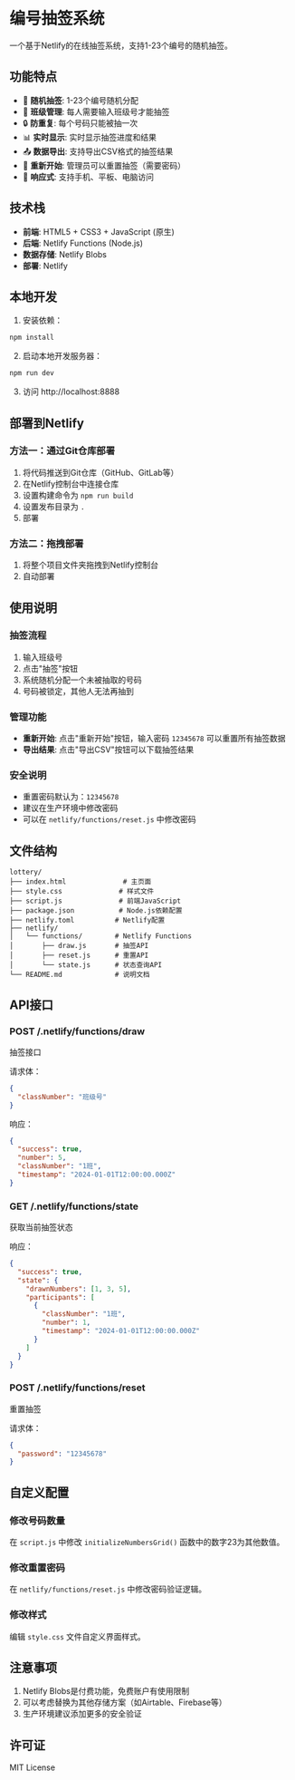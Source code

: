 # 编号抽签系统

一个基于Netlify的在线抽签系统，支持1-23个编号的随机抽签。

## 功能特点

- 🎯 **随机抽签**: 1-23个编号随机分配
- 👥 **班级管理**: 每人需要输入班级号才能抽签
- 🔒 **防重复**: 每个号码只能被抽一次
- 📊 **实时显示**: 实时显示抽签进度和结果
- 📤 **数据导出**: 支持导出CSV格式的抽签结果
- 🔄 **重新开始**: 管理员可以重置抽签（需要密码）
- 📱 **响应式**: 支持手机、平板、电脑访问

## 技术栈

- **前端**: HTML5 + CSS3 + JavaScript (原生)
- **后端**: Netlify Functions (Node.js)
- **数据存储**: Netlify Blobs
- **部署**: Netlify

## 本地开发

1. 安装依赖：
```bash
npm install
```

2. 启动本地开发服务器：
```bash
npm run dev
```

3. 访问 http://localhost:8888

## 部署到Netlify

### 方法一：通过Git仓库部署

1. 将代码推送到Git仓库（GitHub、GitLab等）
2. 在Netlify控制台中连接仓库
3. 设置构建命令为 `npm run build`
4. 设置发布目录为 `.`
5. 部署

### 方法二：拖拽部署

1. 将整个项目文件夹拖拽到Netlify控制台
2. 自动部署

## 使用说明

### 抽签流程

1. 输入班级号
2. 点击"抽签"按钮
3. 系统随机分配一个未被抽取的号码
4. 号码被锁定，其他人无法再抽到

### 管理功能

- **重新开始**: 点击"重新开始"按钮，输入密码 `12345678` 可以重置所有抽签数据
- **导出结果**: 点击"导出CSV"按钮可以下载抽签结果

### 安全说明

- 重置密码默认为：`12345678`
- 建议在生产环境中修改密码
- 可以在 `netlify/functions/reset.js` 中修改密码

## 文件结构

```
lottery/
├── index.html              # 主页面
├── style.css              # 样式文件
├── script.js              # 前端JavaScript
├── package.json           # Node.js依赖配置
├── netlify.toml          # Netlify配置
├── netlify/
│   └── functions/        # Netlify Functions
│       ├── draw.js       # 抽签API
│       ├── reset.js      # 重置API
│       └── state.js      # 状态查询API
└── README.md             # 说明文档
```

## API接口

### POST /.netlify/functions/draw
抽签接口

请求体：
```json
{
  "classNumber": "班级号"
}
```

响应：
```json
{
  "success": true,
  "number": 5,
  "classNumber": "1班",
  "timestamp": "2024-01-01T12:00:00.000Z"
}
```

### GET /.netlify/functions/state
获取当前抽签状态

响应：
```json
{
  "success": true,
  "state": {
    "drawnNumbers": [1, 3, 5],
    "participants": [
      {
        "classNumber": "1班",
        "number": 1,
        "timestamp": "2024-01-01T12:00:00.000Z"
      }
    ]
  }
}
```

### POST /.netlify/functions/reset
重置抽签

请求体：
```json
{
  "password": "12345678"
}
```

## 自定义配置

### 修改号码数量
在 `script.js` 中修改 `initializeNumbersGrid()` 函数中的数字23为其他数值。

### 修改重置密码
在 `netlify/functions/reset.js` 中修改密码验证逻辑。

### 修改样式
编辑 `style.css` 文件自定义界面样式。

## 注意事项

1. Netlify Blobs是付费功能，免费账户有使用限制
2. 可以考虑替换为其他存储方案（如Airtable、Firebase等）
3. 生产环境建议添加更多的安全验证

## 许可证

MIT License